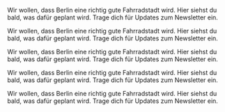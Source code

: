 Wir wollen, dass Berlin eine richtig gute Fahrradstadt wird. Hier siehst du bald, was dafür geplant wird. Trage dich für Updates zum Newsletter ein. 

Wir wollen, dass Berlin eine richtig gute Fahrradstadt wird. Hier siehst du bald, was dafür geplant wird. Trage dich für Updates zum Newsletter ein. 

Wir wollen, dass Berlin eine richtig gute Fahrradstadt wird. Hier siehst du bald, was dafür geplant wird. Trage dich für Updates zum Newsletter ein. 

Wir wollen, dass Berlin eine richtig gute Fahrradstadt wird. Hier siehst du bald, was dafür geplant wird. Trage dich für Updates zum Newsletter ein. 

Wir wollen, dass Berlin eine richtig gute Fahrradstadt wird. Hier siehst du bald, was dafür geplant wird. Trage dich für Updates zum Newsletter ein. 